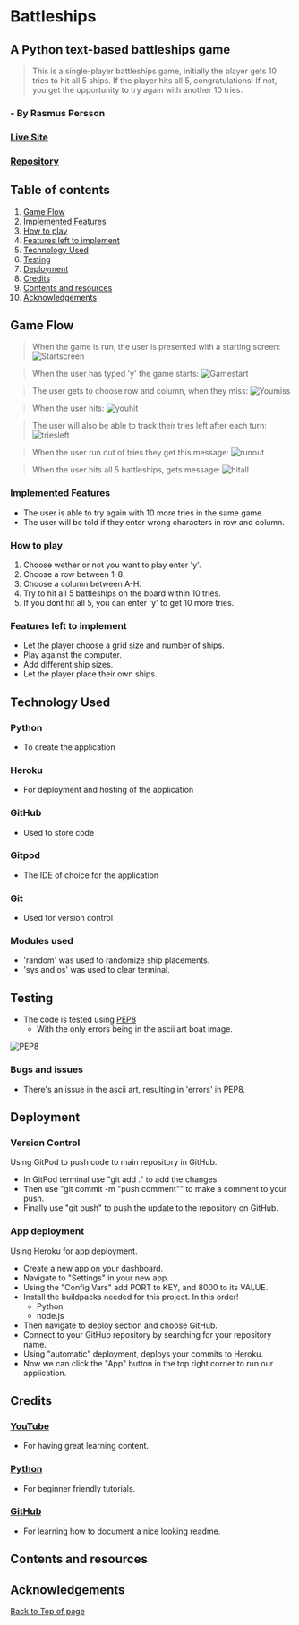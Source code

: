 # Battleships

## A Python text-based battleships game
> This is a single-player battleships game, initially the player gets 10 tries to hit all 5 ships.
> If the player hits all 5, congratulations!
> If not, you get the opportunity to try again with another 10 tries.

### - By Rasmus Persson

### [Live Site](https://my-battleship-game1.herokuapp.com/)

### [Repository](https://github.com/Mysanthropium/Battleships)

## Table of contents

1. [Game Flow](#Game-Flow)
2. [Implemented Features](#Implemented-Features)
3. [How to play](#How-to-play)
4. [Features left to implement](#Features-left-to-implement)
5. [Technology Used](#Technology-Used)
6. [Testing](#Testing)
7. [Deployment](#Deployment)
8. [Credits](#Credits)
9. [Contents and resources](#Contents-and-resources)
10. [Acknowledgements](#Acknowledgements)

## Game Flow
> When the game is run, the user is presented with a starting screen:
![Startscreen](assets/images/startscreen.jpg)

> When the user has typed 'y' the game starts:
![Gamestart](assets/images/startgame.jpg)

> The user gets to choose row and column, when they miss:
![Youmiss](assets/images/youmiss.jpg)

> When the user hits:
![youhit](assets/images/youhit.jpg)

> The user will also be able to track their tries left after each turn:
![triesleft](assets/images/triesleft.jpg)

> When the user run out of tries they get this message:
![runout](assets/images/runout.jpg)

> When the user hits all 5 battleships, gets message:
![hitall](assets/images/hitall.jpg)

### Implemented Features
* The user is able to try again with 10 more tries in the same game.
* The user will be told if they enter wrong characters in row and column.

### How to play
1. Choose wether or not you want to play enter 'y'.
2. Choose a row between 1-8.
3. Choose a column between A-H.
4. Try to hit all 5 battleships on the board within 10 tries.
5. If you dont hit all 5, you can enter 'y' to get 10 more tries.

### Features left to implement
* Let the player choose a grid size and number of ships.
* Play against the computer.
* Add different ship sizes.
* Let the player place their own ships.

## Technology Used
### Python
* To create the application

### Heroku
* For deployment and hosting of the application

### GitHub
* Used to store code

### Gitpod
* The IDE of choice for the application

### Git
* Used for version control

### Modules used
* 'random' was used to randomize ship placements.
* 'sys and os' was used to clear terminal.

## Testing
* The code is tested using [PEP8](https://pep8ci.herokuapp.com/)
   * With the only errors being in the ascii art boat image.

![PEP8](assets/images/pep8.jpg)

### Bugs and issues
* There's an issue in the ascii art, resulting in 'errors' in PEP8.

## Deployment
### Version Control
Using GitPod to push code to main repository in GitHub.
* In GitPod terminal use "git add ." to add the changes.
* Then use "git commit -m "push comment"" to make a comment to your push.
* Finally use "git push" to push the update to the repository on GitHub.

### App deployment
Using Heroku for app deployment.
* Create a new app on your dashboard.
* Navigate to "Settings" in your new app.
* Using the "Config Vars" add PORT to KEY, and 8000 to its VALUE.
* Install the buildpacks needed for this project. In this order!
   * Python
   * node.js
* Then navigate to deploy section and choose GitHub.
* Connect to your GitHub repository by searching for your repository name.
* Using "automatic" deployment, deploys your commits to Heroku.
* Now we can click the "App" button in the top right corner to run our application.

## Credits
### [YouTube](https://www.youtube.com/)
* For having great learning content.

### [Python](python.org)
* For beginner friendly tutorials.

### [GitHub](docs.github.com)
* For learning how to document a nice looking readme.

## Contents and resources

## Acknowledgements


[Back to Top of page](#battleships)


